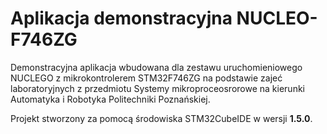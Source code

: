 # Aplikacja demonstracyjna NUCLEO-F746ZG

Demonstracyjna aplikacja wbudowana dla zestawu uruchomieniowego NUCLEGO z mikrokontrolerem STM32F746ZG na podstawie zajeć laboratoryjnych z przedmiotu Systemy mikroproceosrorowe na kierunki Automatyka i Robotyka Politechniki Poznańskiej.

Projekt stworzony za pomocą środowiska STM32CubeIDE w wersji **1.5.0**.
